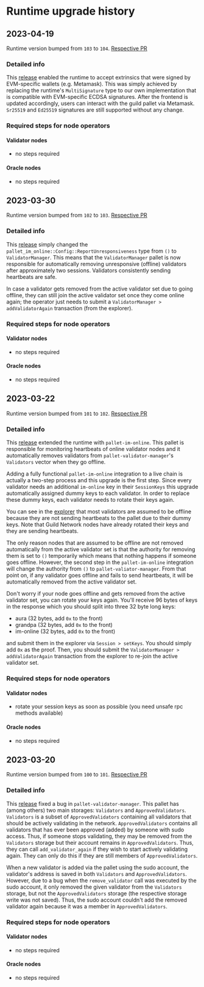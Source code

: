 # Runtime upgrade history

## 2023-04-19
Runtime version bumped from `103` to `104`. [Respective
PR](https://github.com/agoraxyz/guild-network/pull/138)

### Detailed info
This [release](https://github.com/agoraxyz/guild-network/releases/tag/alpha-runtime-104)
enabled the runtime to accept extrinsics that were signed by EVM-specific wallets
(e.g. Metamask). This was simply achieved by replacing the runtime's `MultiSignature`
type to our own implementation that is compatible with EVM-specific ECDSA signatures.
After the frontend is updated accordingly, users can interact with the guild pallet via
Metamask. `Sr25519` and `Ed25519` signatures are still supported without any change.

### Required steps for node operators
#### Validator nodes
- no steps required
#### Oracle nodes
- no steps required

## 2023-03-30
Runtime version bumped from `102` to `103`. [Respective
PR](https://github.com/agoraxyz/guild-network/pull/123)

### Detailed info
This [release](https://github.com/agoraxyz/guild-network/releases/tag/alpha-runtime-103)
simply changed the `pallet_im_online::Config::ReportUnresponsiveness` type from
`()` to `ValidatorManager`. This means that the `ValidatorManager` pallet is
now responsible for automatically removing unresponsive (offline) validators
after approximately two sessions. Validators consistently sending heartbeats
are safe.

In case a validator gets removed from the active validator set due to going
offline, they can still join the active validator set once they come online
again; the operator just needs to submit a `ValidatorManager >
addValidatorAgain` transaction (from the explorer).

### Required steps for node operators
#### Validator nodes
- no steps required
#### Oracle nodes
- no steps required

## 2023-03-22
Runtime version bumped from `101` to `102`. [Respective
PR](https://github.com/agoraxyz/guild-network/pull/114)

### Detailed info
This [release](https://github.com/agoraxyz/guild-network/releases/tag/alpha-runtime-102)
extended the runtime with `pallet-im-online`. This pallet is responsible for
monitoring heartbeats of online validator nodes and it automatically removes
validators from `pallet-validator-manager`'s `Validators` vector when they go
offline.

Adding a fully functional `pallet-im-online` integration to a live chain is actually a two-step
process and this upgrade is the first step. Since every validator needs an additional `im-online`
key in their `SessionKeys` this upgrade automatically assigned dummy keys to each validator. In order
to replace these dummy keys, each validator needs to rotate their keys again.

You can see in the
[explorer](https://polkadot.js.org/apps/?rpc=wss%3A%2F%2F1.oracle.network.guild.xyz#/explorer)
that most validators are assumed to be offline because they are not sending
heartbeats to the pallet due to their dummy keys. Note that Guild Network nodes
have already rotated their keys and they are sending heartbeats.

The only reason nodes that are assumed to be offline are not removed automatically from the
active validator set is that the authority for removing them is set to `()` temporarily which
means that nothing happens if someone goes offline. However, the second step in
the `pallet-im-online` integration will change the authority from `()` to
`pallet-valiator-manager`. From that point on, if any validator goes offline
and fails to send heartbeats, it will be automatically removed from the active
validator set.

Don't worry if your node goes offline and gets removed from the active
validator set, you can rotate your keys again. You'll receive 96 bytes of keys
in the response which you should split into three 32 byte long keys:

- aura (32 bytes, add `0x` to the front)
- grandpa (32 bytes, add `0x` to the front)
- im-online (32 bytes, add `0x` to the front)

and submit them in the explorer via `Session > setKeys`. You should simply add
`0x` as the proof. Then, you should submit the `ValidatorManager >
addValidatorAgain` transaction from the explorer
to re-join the active validator set.

### Required steps for node operators
#### Validator nodes
- rotate your session keys as soon as possible (you need unsafe rpc methods available)
#### Oracle nodes
- no steps required

## 2023-03-20
Runtime version bumped from `100` to `101`. [Respective
PR](https://github.com/agoraxyz/guild-network/pull/117)

### Detailed info
This [release](https://github.com/agoraxyz/guild-network/releases/tag/alpha-runtime-101)
fixed a bug in `pallet-validator-manager`. This pallet has (among others) two
main storages: `Validators` and `ApprovedValidators`. `Validators` is a subset
of `ApprovedValidators` containing all validators that should be actively
validating in the network. `ApprovedValidators` contains all validators that
has ever been approved (added) by someone with sudo access. Thus, if someone
stops validating, they may be removed from the `Validators` storage but their
account remains in `ApprovedValidators`. Thus, they can call
`add_validator_again` if they wish to start actively validating again. They can
only do this if they are still members of `ApprovedValidators`.

When a new validator is added via the pallet using the sudo account, the
validator's address is saved in both `Validators` and `ApprovedValidators`.
However, due to a bug when the `remove_validator` call was executed by the sudo
account, it only removed the given validator from the `Validators` storage, but
not the `ApprovedValidators` storage (the respective storage write was not
saved). Thus, the sudo account couldn't add the removed validator again because
it was a member in `ApprovedValidators`.

### Required steps for node operators
#### Validator nodes
- no steps required
#### Oracle nodes
- no steps required

